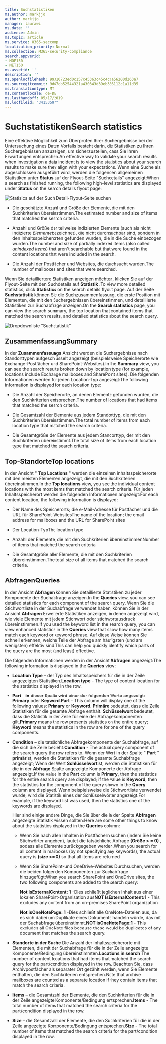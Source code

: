 ```yaml
---
title: Suchstatistiken
ms.author: markjjo
author: markjjo
manager: laurawi
ms.date: ''
audience: Admin
ms.topic: article
ms.service: O365-seccomp
localization_priority: Normal
ms.collection: M365-security-compliance
search.appverid:
- MOE150
- MET150
ms.assetid: ''
description: ''
ms.openlocfilehash: 99310723ed0c157c45363c45c4cca56200d263a7
ms.sourcegitcommit: 9d67cb52544321a430343d39eb336112c1a11d35
ms.translationtype: MT
ms.contentlocale: de-DE
ms.lasthandoff: 05/17/2019
ms.locfileid: "34153597"
---
```

# <a name="search-statistics"></a><span data-ttu-id="e2daf-102">Suchstatistiken</span><span class="sxs-lookup"><span data-stu-id="e2daf-102">Search statistics</span></span>

<span data-ttu-id="e2daf-103">Eine effektive Möglichkeit zum Überprüfen Ihrer Suchergebnisse bei der Untersuchung eines Daten Vorfalls besteht darin, die Statistiken zu Ihren Suchergebnissen anzuzeigen, um sicherzustellen, dass Sie Ihren Erwartungen entsprechen.</span><span class="sxs-lookup"><span data-stu-id="e2daf-103">An effective way to validate your search results when investigation a data incident is to view the statistics about your search results to make sure they align with your expectations.</span></span> <span data-ttu-id="e2daf-104">Wenn eine Suche als abgeschlossen ausgeführt wird, werden die folgenden allgemeinen Statistiken unter **Status** auf der Flyout-Seite "Suchdetails" angezeigt:</span><span class="sxs-lookup"><span data-stu-id="e2daf-104">When a search as finished running, the following high-level statistics are displayed under **Status** on the search details flyout page:</span></span>

![Statisics auf der Such Detail-Flyout-Seite suchen](../media/SearchDetailsFlyout.png)

- <span data-ttu-id="e2daf-106">Die geschätzte Anzahl und Größe der Elemente, die mit den Suchkriterien übereinstimmen.</span><span class="sxs-lookup"><span data-stu-id="e2daf-106">The estimated number and size of items that matched the search criteria.</span></span>

- <span data-ttu-id="e2daf-107">Anzahl und Größe der teilweise indizierten Elemente (auch als nicht indizierte *Elemente*bezeichnet), die nicht durchsuchbar sind, sondern in den Inhaltsspeicherorten gefunden wurden, die in die Suche einbezogen wurden.</span><span class="sxs-lookup"><span data-stu-id="e2daf-107">The number and size of partially indexed items (also called *unindexed items*) that aren't searchable but that were found in the content locations that were included in the search.</span></span>

- <span data-ttu-id="e2daf-108">Die Anzahl der Postfächer und Websites, die durchsucht wurden.</span><span class="sxs-lookup"><span data-stu-id="e2daf-108">The number of mailboxes and sites that were searched.</span></span>

<span data-ttu-id="e2daf-109">Wenn Sie detailliertere Statistiken anzeigen möchten, klicken Sie auf der Flyout-Seite mit den Suchdetails auf **Statistik** .</span><span class="sxs-lookup"><span data-stu-id="e2daf-109">To view more detailed statistics, click **Statistics** on the search details flyout page.</span></span> <span data-ttu-id="e2daf-110">Auf der Seite **Suchstatistik** können Sie die Suchzusammenfassung, die erste Position mit Elementen, die mit den Suchergebnissen übereinstimmen, und detaillierte Statistiken zur Suchabfrage anzeigen.</span><span class="sxs-lookup"><span data-stu-id="e2daf-110">On the **Search statistics** page, you can view the search summary, the top location that contained items that matched the search results, and detailed statistics about the search query.</span></span>

![Dropdownliste "Suchstatistik"](../media/SearchStatisticsDropDownList.png)

## <a name="summary"></a><span data-ttu-id="e2daf-112">Zusammenfassung</span><span class="sxs-lookup"><span data-stu-id="e2daf-112">Summary</span></span>

<span data-ttu-id="e2daf-113">In der **Zusammenfassungs** Ansicht werden die Suchergebnisse nach Standorttypen aufgeschlüsselt angezeigt (beispielsweise Speicherorte wie Exchange-Postfächer und SharePoint-Websites).</span><span class="sxs-lookup"><span data-stu-id="e2daf-113">In the **Summary** view, you can see the search results broken down by location type (for example, locations include Exchange mailboxes and SharePoint sites).</span></span> <span data-ttu-id="e2daf-114">Die folgenden Informationen werden für jeden Location-Typ angezeigt:</span><span class="sxs-lookup"><span data-stu-id="e2daf-114">The following information is displayed for each location type:</span></span>

- <span data-ttu-id="e2daf-115">Die Anzahl der Speicherorte, an denen Elemente gefunden wurden, die den Suchkriterien entsprechen.</span><span class="sxs-lookup"><span data-stu-id="e2daf-115">The number of locations that had items that matched the search criteria.</span></span>

- <span data-ttu-id="e2daf-116">Die Gesamtzahl der Elemente aus jedem Standorttyp, die mit den Suchkriterien übereinstimmen.</span><span class="sxs-lookup"><span data-stu-id="e2daf-116">The total number of items from each location type that matched the search criteria.</span></span>

- <span data-ttu-id="e2daf-117">Die Gesamtgröße der Elemente aus jedem Standorttyp, der mit den Suchkriterien übereinstimmt.</span><span class="sxs-lookup"><span data-stu-id="e2daf-117">The total size of items from each location type that matched the search criteria.</span></span>

## <a name="top-locations"></a><span data-ttu-id="e2daf-118">Top-Standorte</span><span class="sxs-lookup"><span data-stu-id="e2daf-118">Top locations</span></span>

<span data-ttu-id="e2daf-119">In der Ansicht " **Top Locations** " werden die einzelnen inhaltsspeicherorte mit den meisten Elementen angezeigt, die mit den Suchkriterien übereinstimmen.</span><span class="sxs-lookup"><span data-stu-id="e2daf-119">In the **Top locations** view, you see the individual content locations with the most items that matched the search criteria.</span></span> <span data-ttu-id="e2daf-120">Für jeden Inhaltsspeicherort werden die folgenden Informationen angezeigt:</span><span class="sxs-lookup"><span data-stu-id="e2daf-120">For each content location, the following information is displayed:</span></span>

- <span data-ttu-id="e2daf-121">Der Name des Speicherorts; die e-Mail-Adresse für Postfächer und die URL für SharePoint-Websites</span><span class="sxs-lookup"><span data-stu-id="e2daf-121">The name of the location; the email address for mailboxes and the URL for SharePoint sites</span></span>

- <span data-ttu-id="e2daf-122">Der Location-Typ</span><span class="sxs-lookup"><span data-stu-id="e2daf-122">The location type</span></span>

- <span data-ttu-id="e2daf-123">Anzahl der Elemente, die mit den Suchkriterien übereinstimmen</span><span class="sxs-lookup"><span data-stu-id="e2daf-123">Number of items that matched the search criteria</span></span>

- <span data-ttu-id="e2daf-124">Die Gesamtgröße aller Elemente, die mit den Suchkriterien übereinstimmen.</span><span class="sxs-lookup"><span data-stu-id="e2daf-124">The total size of all items that matched the search criteria.</span></span>

## <a name="queries"></a><span data-ttu-id="e2daf-125">Abfragen</span><span class="sxs-lookup"><span data-stu-id="e2daf-125">Queries</span></span>

<span data-ttu-id="e2daf-126">In der Ansicht **Abfragen** können Sie detaillierte Statistiken zu jeder Komponente der Suchabfrage anzeigen.</span><span class="sxs-lookup"><span data-stu-id="e2daf-126">In the **Queries** view, you can see detailed statistics for each component of the search query.</span></span> <span data-ttu-id="e2daf-127">Wenn Sie die Stichwortliste in der Suchabfrage verwendet haben, können Sie in der Ansicht **Abfragen** Erweiterte Statistiken anzeigen, in denen angezeigt wird, wie viele Elemente mit jedem Stichwort oder stichwortausdruck übereinstimmen.</span><span class="sxs-lookup"><span data-stu-id="e2daf-127">If you used the keyword list in the search query, you can view enhanced statistics in the **Queries** view  that show how many items match each keyword or keyword phrase.</span></span> <span data-ttu-id="e2daf-128">Auf diese Weise können Sie schnell erkennen, welche Teile der Abfrage am häufigsten (und am wenigsten) effektiv sind.</span><span class="sxs-lookup"><span data-stu-id="e2daf-128">This can help you quickly identify which parts of the query are the most (and least) effective.</span></span> 

<span data-ttu-id="e2daf-129">Die folgenden Informationen werden in der Ansicht **Abfragen** angezeigt:</span><span class="sxs-lookup"><span data-stu-id="e2daf-129">The following information is displayed in the **Queries** view:</span></span>

 - <span data-ttu-id="e2daf-130">**Location Type** – der Typ des Inhaltsspeichers für die in der Zeile angezeigten Statistiken.</span><span class="sxs-lookup"><span data-stu-id="e2daf-130">**Location type** - The type of content location for the statistics displayed in the row.</span></span>

- <span data-ttu-id="e2daf-131">**Part – in** dieser Spalte wird einer der folgenden Werte angezeigt: **Primary** oder **Keyword**.</span><span class="sxs-lookup"><span data-stu-id="e2daf-131">**Part** - This column will display one of the following values: **Primary** or **Keyword**.</span></span> <span data-ttu-id="e2daf-132">**Primäre** bedeutet, dass die Zeile Statistiken für die gesamte Abfrage enthält. **Schlüsselwort** bedeutet, dass die Statistik in der Zeile für eine der Abfragekomponenten gilt.</span><span class="sxs-lookup"><span data-stu-id="e2daf-132">**Primary** means the row presents statistics on the entire query; **Keyword** means the statistics in the row are for one of the query components.</span></span>

- <span data-ttu-id="e2daf-133">**Condition** – die tatsächliche Abfragekomponente der Suchabfrage, auf die sich die Zeile bezieht.</span><span class="sxs-lookup"><span data-stu-id="e2daf-133">**Condition** - The actual query component of the search query the row refers to.</span></span> <span data-ttu-id="e2daf-134">Wenn der Wert in der Spalte " **Part** " **primär**ist, werden die Statistiken für die gesamte Suchabfrage angezeigt; Wenn der Wert **Schlüsselwort**ist, werden die Statistiken für die in der **Abfrage** Spalte angezeigte Komponente der Abfrage angezeigt.</span><span class="sxs-lookup"><span data-stu-id="e2daf-134">If the value in the **Part** column is **Primary**, then the statistics for the entire search query are displayed; if the value is **Keyword**, then the statistics for the component of the query shown in the **Query** column are displayed.</span></span> <span data-ttu-id="e2daf-135">Wenn beispielsweise die Stichwortliste verwendet wurde, wird die Statistik eines der Schlüsselwörter angezeigt.</span><span class="sxs-lookup"><span data-stu-id="e2daf-135">For example, if the keyword list was used, then the statistics one of the keywords are displayed.</span></span>

  <span data-ttu-id="e2daf-136">Hier sind einige andere Dinge, die Sie über die in der Spalte **Abfragen** angezeigte Statistik wissen sollten:</span><span class="sxs-lookup"><span data-stu-id="e2daf-136">Here are some other things to know about the statistics displayed in the **Queries** column:</span></span>
  
  - <span data-ttu-id="e2daf-137">Wenn Sie nach allen Inhalten in Postfächern suchen (indem Sie keine Stichwörter angeben), lautet die tatsächliche Abfrage **(Größe > = 0)** , sodass alle Elemente zurückgegeben werden.</span><span class="sxs-lookup"><span data-stu-id="e2daf-137">When you search for all content in mailboxes (by not specifying any keywords), the actual query is **(size >= 0)** so that all items are returned</span></span>
  
  - <span data-ttu-id="e2daf-138">Wenn Sie SharePoint-und OneDrive-Websites Durchsuchen, werden die beiden folgenden Komponenten zur Suchabfrage hinzugefügt:</span><span class="sxs-lookup"><span data-stu-id="e2daf-138">When you search SharePoint and OneDrive sites, the two following components are added to the search query:</span></span>
    
    <span data-ttu-id="e2daf-139">**Not IsExternalContent: 1** -Dies schließt jeglichen Inhalt aus einer lokalen SharePoint-Organisation aus</span><span class="sxs-lookup"><span data-stu-id="e2daf-139">**NOT IsExternalContent:1** - This excludes any content from an on-premises SharePoint organization</span></span>
    
    <span data-ttu-id="e2daf-140">**Not isOneNotePage: 1** -Dies schließt alle OneNote-Dateien aus, da es sich dabei um Duplikate eines Dokuments handeln würde, das mit der Suchabfrage übereinstimmt.</span><span class="sxs-lookup"><span data-stu-id="e2daf-140">**NOT isOneNotePage:1** - This excludes all OneNote files because these would be duplicates of any document that matches the search query.</span></span>

- <span data-ttu-id="e2daf-141">**Standorte in der Suche** Die Anzahl der inhaltsspeicherorte mit Elementen, die mit der Suchabfrage für die in der Zeile angezeigte Komponente/Bedingung übereinstimmten.</span><span class="sxs-lookup"><span data-stu-id="e2daf-141">**Locations in search** The number of content locations that had items that matched the search query for the part/condition displayed in the row.</span></span> <span data-ttu-id="e2daf-142">Beachten Sie, dass Archivpostfächer als separater Ort gezählt werden, wenn Sie Elemente enthalten, die den Suchkriterien entsprechen.</span><span class="sxs-lookup"><span data-stu-id="e2daf-142">Note that archive mailboxes are counted as a separate location if they contain items that match the search criteria.</span></span>

- <span data-ttu-id="e2daf-143">**Items** – die Gesamtzahl der Elemente, die den Suchkriterien für die in der Zeile angezeigte Komponente/Bedingung entsprechen.</span><span class="sxs-lookup"><span data-stu-id="e2daf-143">**Items** - The total number of items that matched the search criteria for the part/condition displayed in the row.</span></span>

- <span data-ttu-id="e2daf-144">**Size** – die Gesamtzahl der Elemente, die den Suchkriterien für die in der Zeile angezeigte Komponente/Bedingung entsprechen.</span><span class="sxs-lookup"><span data-stu-id="e2daf-144">**Size** - The total number of items that matched the search criteria for the part/condition displayed in the row.</span></span>
